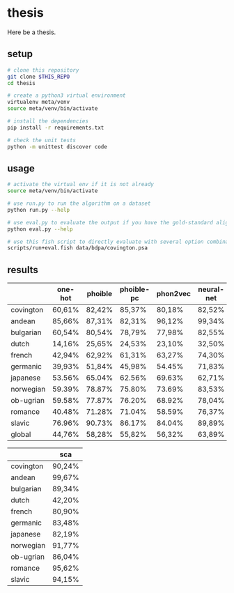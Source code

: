 # thesis

Here be a thesis.


## setup

```bash
# clone this repository
git clone $THIS_REPO
cd thesis

# create a python3 virtual environment
virtualenv meta/venv
source meta/venv/bin/activate

# install the dependencies
pip install -r requirements.txt

# check the unit tests
python -m unittest discover code
```


## usage

```bash
# activate the virtual env if it is not already
source meta/venv/bin/activate

# use run.py to run the algorithm on a dataset
python run.py --help

# use eval.py to evaluate the output if you have the gold-standard alignments
python eval.py --help

# use this fish script to directly evaluate with several option combinations
scripts/run+eval.fish data/bdpa/covington.psa
```


## results

|           | one-hot | phoible | phoible-pc | phon2vec | neural-net |
|-----------|---------|---------|------------|----------|------------|
| covington |  60,61% |  82,42% |     85,37% |   80,18% |     82,52% |
| andean    |  85,66% |  87,31% |     82,31% |   96,12% |     99,34% |
| bulgarian |  60,54% |  80,54% |     78,79% |   77,98% |     82,55% |
| dutch     |  14,16% |  25,65% |     24,53% |   23,10% |     32,50% |
| french    |  42,94% |  62,92% |     61,31% |   63,27% |     74,30% |
| germanic  |  39,93% |  51,84% |     45,98% |   54.45% |     71,83% |
| japanese  |  53.56% |  65.04% |     62.56% |   69.63% |     62,71% |
| norwegian |  59.39% |  78.87% |     75.80% |   73.69% |     83,53% |
| ob-ugrian |  59.58% |  77.87% |     76.20% |   68.92% |     78,04% |
| romance   |  40.48% |  71.28% |     71.04% |   58.59% |     76,37% |
| slavic    |  76.96% |  90.73% |     86.17% |   84.04% |     89,89% |
| global    |  44,76% |  58,28% |     55,82% |   56,32% |     63,89% |

|           |     sca |
|-----------|---------|
| covington |  90,24% |
| andean    |  99,67% |
| bulgarian |  89,34% |
| dutch     |  42,20% |
| french    |  80,90% |
| germanic  |  83,48% |
| japanese  |  82,19% |
| norwegian |  91,77% |
| ob-ugrian |  86,04% |
| romance   |  95,62% |
| slavic    |  94,15% |
